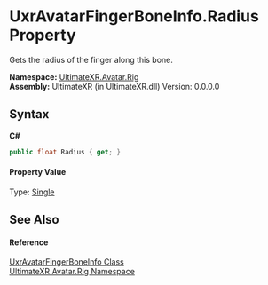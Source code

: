 # UxrAvatarFingerBoneInfo.Radius Property 
 

Gets the radius of the finger along this bone.

**Namespace:**&nbsp;<a href="N_UltimateXR_Avatar_Rig">UltimateXR.Avatar.Rig</a><br />**Assembly:**&nbsp;UltimateXR (in UltimateXR.dll) Version: 0.0.0.0

## Syntax

**C#**<br />
``` C#
public float Radius { get; }
```


#### Property Value
Type: <a href="https://docs.microsoft.com/dotnet/api/system.single" target="_blank" rel="noopener noreferrer">Single</a>

## See Also


#### Reference
<a href="T_UltimateXR_Avatar_Rig_UxrAvatarFingerBoneInfo">UxrAvatarFingerBoneInfo Class</a><br /><a href="N_UltimateXR_Avatar_Rig">UltimateXR.Avatar.Rig Namespace</a><br />